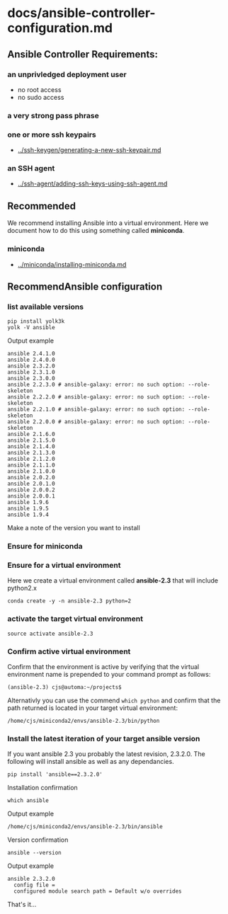 # docs/ansible-controller-configuration.md

## Ansible Controller Requirements:

###  an unprivledged deployment user

* no root access
* no sudo access

### a very strong pass phrase

### one or more ssh keypairs

* [../ssh-keygen/generating-a-new-ssh-keypair.md](../ssh-keygen/generating-a-new-ssh-keypair.md) 

### an SSH agent

* [../ssh-agent/adding-ssh-keys-using-ssh-agent.md](../ssh-agent/adding-ssh-keys-using-ssh-agent.md)

## Recommended

We recommend installing Ansible into a virtual environment. Here we document how to do this using something called **miniconda**.

### miniconda

* [../miniconda/installing-miniconda.md](../miniconda/installing-miniconda.md)

## RecommendAnsible configuration

### list available versions

```shell
pip install yolk3k
yolk -V ansible
```

Output example

```shell
ansible 2.4.1.0
ansible 2.4.0.0
ansible 2.3.2.0
ansible 2.3.1.0
ansible 2.3.0.0
ansible 2.2.3.0	# ansible-galaxy: error: no such option: --role-skeleton
ansible 2.2.2.0	# ansible-galaxy: error: no such option: --role-skeleton
ansible 2.2.1.0 # ansible-galaxy: error: no such option: --role-skeleton
ansible 2.2.0.0 # ansible-galaxy: error: no such option: --role-skeleton
ansible 2.1.6.0
ansible 2.1.5.0
ansible 2.1.4.0
ansible 2.1.3.0
ansible 2.1.2.0
ansible 2.1.1.0
ansible 2.1.0.0
ansible 2.0.2.0
ansible 2.0.1.0
ansible 2.0.0.2
ansible 2.0.0.1
ansible 1.9.6
ansible 1.9.5
ansible 1.9.4
```

Make a note of the version you want to install

### Ensure for miniconda

### Ensure for a virtual environment

Here we create a virtual environment called **ansible-2.3** that will include python2.x

```shell
conda create -y -n ansible-2.3 python=2
```

### activate the target virtual environment

```shell
source activate ansible-2.3
```

### Confirm active virtual environment

Confirm that the environment is active by verifying that the virtual environment name is prepended to your command prompt as follows:

```shell
(ansible-2.3) cjs@automa:~/projects$ 
```

Alternativly you can use the commend `which python` and confirm that the path returned is located in your target virtual environment:

```shell
/home/cjs/miniconda2/envs/ansible-2.3/bin/python
```

### Install the latest iteration of your target ansible version

If you want ansible 2.3 you probably the latest revision, 2.3.2.0. The following will install ansible as well as any dependancies.

```shell
pip install 'ansible==2.3.2.0' 
```

Installation confirmation

```shell
which ansible
```

Output example

```shell
/home/cjs/miniconda2/envs/ansible-2.3/bin/ansible
```

Version confirmation

```shell
ansible --version
```

Output example

```shell
ansible 2.3.2.0
  config file = 
  configured module search path = Default w/o overrides
```

That's it...

